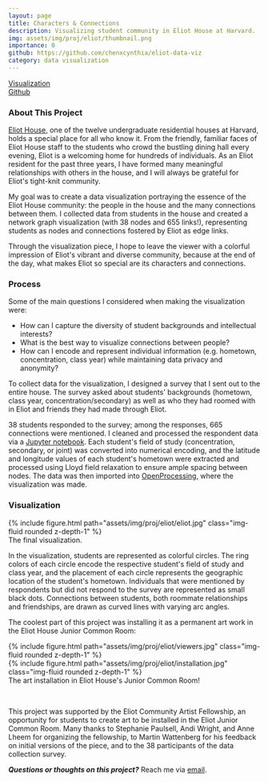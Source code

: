 ```yaml
---
layout: page
title: Characters & Connections
description: Visualizing student community in Eliot House at Harvard.
img: assets/img/proj/eliot/thumbnail.png
importance: 0
github: https://github.com/chenxcynthia/eliot-data-viz
category: data visualization
---
```


<div class = "projheader">
    <div class="links"><a href='https://drive.google.com/file/d/1cpUUtVKPJt62t9C2vgyZ-bLjlU1PMZ6_/view?usp=sharing' class="btn z-depth-0" role="button"> Visualization </a></div>
    <div class="links"><a href='https://github.com/chenxcynthia/eliot-data-viz' class="btn z-depth-0" role="button"> <i class="fab fa-github gh-icon"></i> Github</a></div>
</div>

### About This Project

[Eliot House](https://eliot.harvard.edu/), one of the twelve undergraduate residential houses at Harvard, holds a special place for all who know it. From the friendly, familiar faces of Eliot House staff to the students who crowd the bustling dining hall every evening, Eliot is a welcoming home for hundreds of individuals. As an Eliot resident for the past three years, I have formed many meaningful relationships with others in the house, and I will always be grateful for Eliot's tight-knit community.

My goal was to create a data visualization portraying the essence of the Eliot House community: the people in the house and the many connections between them. I collected data from students in the house and created a network graph visualization (with 38 nodes and 655 links!), representing students as nodes and connections fostered by Eliot as edge links.

Through the visualization piece, I hope to leave the viewer with a colorful impression of Eliot's vibrant and diverse community, because at the end of the day, what makes Eliot so special are its characters and connections.

### Process

Some of the main questions I considered when making the visualization were:

- How can I capture the diversity of student backgrounds and intellectual interests?
- What is the best way to visualize connections between people?
- How can I encode and represent individual information (e.g. hometown, concentration, class year) while maintaining data privacy and anonymity?

To collect data for the visualization, I designed a survey that I sent out to the entire house. The survey asked about students' backgrounds (hometown, class year, concentration/secondary) as well as who they had roomed with in Eliot and friends they had made through Eliot.

<!-- When designing the survey, I thought about two main questions: 1) what information would I need to capture the diversity of student backgrounds and intellectual interests? and 2) what exactly  -->

38 students responded to the survey; among the responses, 665 connections were mentioned. I cleaned and processed the respondent data via a [Jupyter notebook](https://github.com/chenxcynthia/eliot-data-viz/blob/main/data%20processing.ipynb). Each student's field of study (concentration, secondary, or joint) was converted into numerical encoding, and the latitude and longitude values of each student's hometown were extracted and processed using Lloyd field relaxation to ensure ample spacing between nodes. The data was then imported into [OpenProcessing](https://openprocessing.org/sketch/2070608), where the visualization was made.

### Visualization

<div class="row justify-content-sm-center">
    <div class="col-sm-7 mt-3 mt-md-0">
        {% include figure.html path="assets/img/proj/eliot/eliot.jpg" class="img-fluid rounded z-depth-1" %}
    </div>
</div>
<div class="caption">
    The final visualization.
</div>

In the visualization, students are represented as colorful circles. The ring colors of each circle encode the respective student's field of study and class year, and the placement of each circle represents the geographic location of the student's hometown. Individuals that were mentioned by respondents but did not respond to the survey are represented as small black dots. Connections between students, both roommate relationships and friendships, are drawn as curved lines with varying arc angles.

The coolest part of this project was installing it as a permanent art work in the Eliot House Junior Common Room:

<div class="row justify-content-sm-center">
    <div class="col-sm-5 mt-3 mt-md-0">
        {% include figure.html path="assets/img/proj/eliot/viewers.jpg" class="img-fluid rounded z-depth-1" %}
    </div>
    <div class="col-sm-5 mt-3 mt-md-0">
        {% include figure.html path="assets/img/proj/eliot/installation.jpg" class="img-fluid rounded z-depth-1" %}
    </div>
</div>
<div class="caption">
    The art installation in Eliot House's Junior Common Room!
</div>

&#8202;

This project was supported by the Eliot Community Artist Fellowship, an opportunity for students to create art to be installed in the Eliot Junior Common Room. Many thanks to Stephanie Paulsell, Andi Wright, and Anne Lheem for organizing the fellowship, to Martin Wattenberg for his feedback on initial versions of the piece, and to the 38 participants of the data collection survey.

<i> **Questions or thoughts on this project?** </i> Reach me via <a href="mailto:cynthiachen@college.harvard.edu">email</a>.

&#8202;
